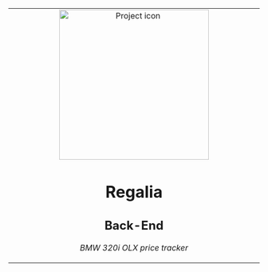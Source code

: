<table align="center"><tr><td align="center" width="9999">

<img src="https://assets.reedpopcdn.com/-1421506786782.jpg/BROK/thumbnail/1600x900/format/jpg/quality/80/-1421506786782.jpg" align="center" width="300" alt="Project icon">

# Regalia
## Back-End

*BMW 320i OLX price tracker*
</td></tr></table>


<div align="center">


</div>
